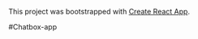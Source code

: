 This project was bootstrapped with [Create React App](https://github.com/facebook/create-react-app).

#Chatbox-app
